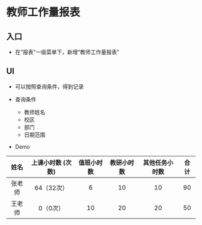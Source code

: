 # 教师工作量报表

## 入口
* 在“报表”一级菜单下，新增“教师工作量报表”

## UI
* 可以按照查询条件，得到记录
* 查询条件
  * 教师姓名
  * 校区
  * 部门
  * 日期范围
  
* Demo

| 姓名 | 上课小时数 (次数) | 值班小时数 | 教研小时数 | 其他任务小时数 | 合计 |
| :--: | :--: | :--: | :--: | :--: | :--: |
| 张老师 | 64（32次）| 6 | 10 | 10 | 90 |
| 王老师 | 0（0次） | 10 | 20 | 20 | 50 |

